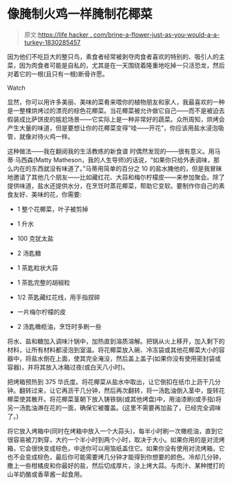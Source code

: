 # 像腌制火鸡一样腌制花椰菜

> 原文:[https://life hacker . com/brine-a-flower-just-as-you-would-a-a-turkey-1830285457](https://lifehacker.com/brine-a-cauliflower-just-as-you-would-a-turkey-1830285457)

因为他们不吃巨大的整只鸟，素食者经常被剥夺肉食者喜欢的特别的、吸引人的主菜，因为肉食者可能是自私的，尤其是在一天围绕着隆重地吃掉一只活恐龙，然后对着它的一根(且只有一根)断骨许愿。

Watch

显然，你可以用许多美丽、美味的菜肴来喂你的植物朋友和家人，我最喜欢的一种是一整棵烘烤过的漂亮的棕色花椰菜。当花椰菜被允许做它自己——而不是被迫去假装成比萨饼皮的尴尬场景——它实际上是一种非常好的蔬菜。众所周知，烘烤会产生大量的味道，但是要想让你的花椰菜变得“哇——开花”，你应该用盐水浸泡吸管，就像对待火鸡一样。

这种做法——我在翻阅我的生活教练的新食谱 时偶然发现的——很有意义。用马蒂·马西森(Matty Matheson，我的人生导师)的话说，“如果你只给外表调味，那么内在的东西就没有味道了。”马蒂用简单的百分之 10 的盐水腌他的，但是我冒昧地邀请了其他几个朋友——比如藏红花、大蒜和梅尔柠檬皮——来参加聚会。除了提供味道，盐水还提供水分，在烹饪时蒸花椰菜，帮助它变软。要制作你自己的素食友好、美味的花，你需要:

*   1 整个花椰菜，叶子被剪掉

*   1 升水
*   100 克犹太盐
*   2 汤匙糖
*   1 茶匙粒状大蒜
*   1 茶匙完整的胡椒粒
*   1/2 茶匙藏红花线，用手指捏碎
*   一片梅尔柠檬的皮
*   2 汤匙橄榄油，烹饪时多刷一些

将水、盐和糖加入调味汁锅中，加热直到溶质溶解。把锅从火上移开，加入剩下的材料，让所有材料都浸泡到室温。将花椰菜放入碗、冷冻袋或其他花椰菜大小的容器中，将盐水倒在上面，使其完全淹没，然后盖上盖子(如果你没有使用密封袋或容器)，并将其放入冰箱过夜(或白天八小时)。

把烤箱预热到 375 华氏度。将花椰菜从盐水中取出，让它倒扣在纸巾上沥干几分钟。翻转过来，让它再沥干几分钟，然后再次翻转，将一汤匙油倒入茎中，旋转花椰菜使其散开。将花椰菜茎朝下放入铸铁锅(或其他烤盘)中，用油漆刷(或手指)将另一汤匙油淋在花的一面，确保它被覆盖。(这里不需要再加盐了，已经完全调味了。)

将它放入烤箱中(同时在烤箱中放入一个大蒜头)，每半小时刷一次橄榄油，直到它很容易被刀刺穿，大约一个半小时到两个小时，取决于大小。如果你用的是对流烤箱，它会很快变成棕色，中途你可以用箔纸盖住它。如果你没有使用对流烤箱，它也不会变成棕色，最后你可能需要烤几分钟才能得到你想要的颜色。冷却几分钟，撒上一些柑橘皮和你最好的盐，然后切成厚片，涂上烤大蒜。与肉汁、某种搅打的山羊奶酪或香草酱一起食用。